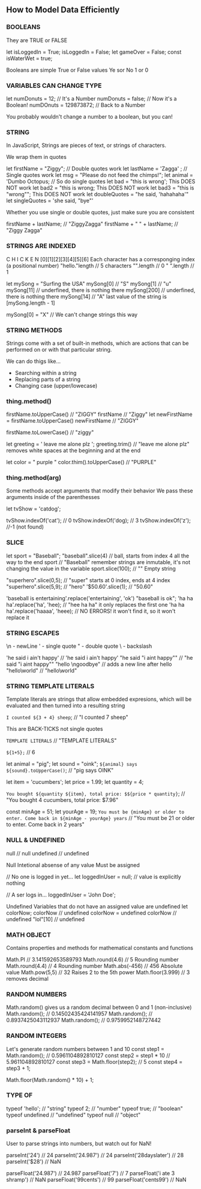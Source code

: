 ## How to Model Data Efficiently

### BOOLEANS

They are TRUE or FALSE

let isLoggedIn = True;
isLoggedIn = False;<!--  -->
let gameOver = False;
const isWaterWet = true;

Booleans are simple True or False values
Ye sor No
1 or 0

### VARIABLES CAN CHANGE TYPE

let numDonuts = 12; // It's a Number
numDonuts = false; // Now it's a Boolean!
numDOnuts = 129873872; // Back to a Number

You probably wouldn't change a number to a boolean, but you can!

### STRING

In JavaScript, Strings are pieces of text, or strings of characters.

We wrap them in quotes

let firstName = "Ziggy"; // Double quotes work
let lastName = 'Zagga' ; // Single quotes work
let msg = "Please do not feed the chimps!";
let animal = 'Dumbo Octopus; // So do single quotes
let bad = "this is wrong'; This DOES NOT work
let bad2 = "this is wrong; This DOES NOT work
let bad3 = "this is "wrong""; This DOES NOT work
let doubleQuotes = "he said, 'hahahaha'"
let singleQuotes = 'she said, "bye"'

Whether you use single or double quotes, just make sure you are consistent

firstName + lastName; // "ZiggyZagga"
firstName + " " + lastName; // "Ziggy Zagga"

### STRINGS ARE INDEXED

C H I C K E N
[0][1][2][3][4][5][6]
Each character has a corresponging index (a positional number)
"hello."length // 5 characters
"".length // 0
" ".length // 1

let mySong = "Surfing the USA"
mySong[0] // "S"
mySong[1] // "u"
mySong[11] // underfined, there is nothing there
mySong[200] // underfined, there is nothing there
mySong[14] // "A" last value of the string is [mySong.length - 1]

mySong[0] = "X" // We can't change strings this way

### STRING METHODS

Strings come with a set of built-in methods, which are actions that
can be performed on or with that particular string.

We can do thigs like...

- Searching within a string
- Replacing parts of a string
- Changing case (upper/lowecase)

### thing.method()

firstName.toUpperCase() // "ZIGGY"
firstName // "Ziggy"
let newFirstName = firstName.toUpperCase()
newFirstName // "ZIGGY"

firstName.toLowerCase() // "ziggy"

let greeting = ' leave me alone plz ';
greeting.trim() // "leave me alone plz" removes white spaces at the beginning and at the end

let color = " purple "
color.thim().toUpperCase() // "PURPLE"

### thing.method(arg)

Some methods accept arguments that modify their behavior
We pass these arguments inside of the parenthesses

let tvShow = 'catdog';

tvShow.indexOf('cat'); // 0
tvShow.indexOf('dog); // 3
tvShow.indexOf('z'); //-1 (not found)

### SLICE

let sport = "Baseball";
"baseball".slice(4) // ball, starts from index 4 all the way to the end
sport // "Baseball" remember strings are inmutable, it's not changing the value in the variable
sport.slice(100); // "" Empty string

"superhero".slice(0,5); // "super" starts at 0 index, ends at 4 index
"superhero".slice(5,9); // "hero"
'$50.60'.slice(1); // "50.60"

'baseball is entertaining'.replace('entertaining', 'ok') "baseball is ok";
'ha ha ha'.replace('ha', 'hee); // "hee ha ha" it only replaces the first one
'ha ha ha'.replace('haaaa', 'heee); // NO ERRORS! it won't find it, so it won't replace it

### STRING ESCAPES

\n - newLine
\' - single quote
\" - double quote
\\ - backslash

'he said i ain\'t happy' // 'he said i ain't happy'
"he said \"i aint happy\"" // "he said "i aint happy""
"hello \ngoodbye" // adds a new line after hello
"hello\\world" // "hello\world"

### STRING TEMPLATE LITERALS

Template literals are strings that allow embedded expresions,
which will be evaluated and then turned into a resulting string

`I counted ${3 + 4} sheep`; // "I counted 7 sheep"

This are BACK-TICKS not single quotes

`TEMPLATE LITERALS` // "TEMPLATE LITERALS"

`${1+5};` // 6

let animal = "pig";
let sound = "oink";
`${animal} says ${sound}.toUpperCase()`; // "pig says OINK"

let item = 'cucumbers';
let price = 1.99;
let quantity = 4;

`You bought ${quantity ${item}, total price: $${price * quantity}`;
// "You bought 4 cucumbers, total price: $7.96"

const minAge = 51;
let yourAge = 19;
`You must be {minAge} or older to enter. Come back in ${minAge - yourAge} years`
// "You must be 21 or older to enter. Come back in 2 years"

### NULL & UNDEFINED

null // null
undefined // undefined

Null
Intetional absense of any value
Must be assigned

// No one is logged in yet...
let loggedInUser = null; // value is explicitly nothing

// A ser logs in...
loggedInUser = 'John Doe';

Undefined
Variables that do not have an assigned value are undefined
let colorNow;
colorNow // undefined
colorNow = undefined
colorNow // undefined
"lol"[10] // undefined

### MATH OBJECT

Contains properties and methods for mathematical
constants and functions

Math.PI // 3.141592653589793
Math.round(4.6) // 5 Rounding number
Math.round(4.4) // 4 Rounding number
Math.abs(-456) // 456 Absolute value
Math.pow(5,5) // 32 Raises 2 to the 5th power
Math.floor(3.999) // 3 removes decimal

### RANDOM NUMBERS

Math.random() gives us a random decimal between 0 and 1 (non-inclusive)
Math.random(); // 0.14502435424141957
Math.random(); // 0.8937425043112937
Math.random(); // 0.9759952148727442

### RANDOM INTEGERS

Let's generate random numbers between 1 and 10
const step1 = Math.random(); // 0.5961104892810127
const step2 = step1 \* 10 // 5.961104892810127
const step3 = Math.floor(step2); // 5
const step4 = step3 + 1;

Math.floor(Math.random() \* 10) + 1;

### TYPE OF

typeof 'hello'; // "string"
typeof 2; // "number"
typeof true; // "boolean"
typeof undefined // "undefined"
typeof null // "object"

### parseInt & parseFloat

User to parse strings into numbers, but watch out for NaN!

parseInt('24') // 24
parseInt('24.987') // 24
parseInt('28dayslater') // 28
parseInt('$28') // NaN

parseFloat('24.987') // 24.987
parseFloat('7') // 7
parseFloat('i ate 3 shramp') // NaN
parseFloat('99cents') // 99
parseFloat('cents99') // NaN
